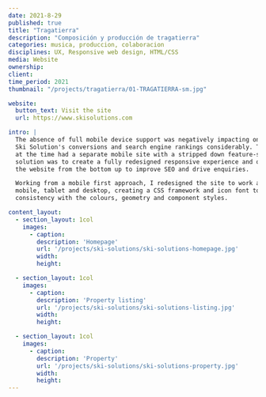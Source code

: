 ```yaml
---
date: 2021-8-29
published: true
title: "Tragatierra"
description: "Composición y producción de tragatierra"
categories: musica, produccion, colaboracion
disciplines: UX, Responsive web design, HTML/CSS
media: Website
ownership:
client: 
time_period: 2021
thumbnail: "/projects/tragatierra/01-TRAGATIERRA-sm.jpg"

website:
  button_text: Visit the site
  url: https://www.skisolutions.com

intro: |
  The absence of full mobile device support was negatively impacting on
  Ski Solution's conversions and search engine rankings considerably. The site
  at the time had a separate mobile site with a stripped down feature-set. The
  solution was to create a fully redesigned responsive experience and optimise
  the website from the bottom up to improve SEO and drive enquiries.

  Working from a mobile first approach, I redesigned the site to work across
  mobile, tablet and desktop, creating a CSS framework and icon font to maintain
  consistency with the colours, geometry and component styles.

content_layout:
  - section_layout: 1col
    images:
      - caption:
        description: 'Homepage'
        url: '/projects/ski-solutions/ski-solutions-homepage.jpg'
        width:
        height:

  - section_layout: 1col
    images:
      - caption:
        description: 'Property listing'
        url: '/projects/ski-solutions/ski-solutions-listing.jpg'
        width:
        height:

  - section_layout: 1col
    images:
      - caption:
        description: 'Property'
        url: '/projects/ski-solutions/ski-solutions-property.jpg'
        width:
        height:
---
```

